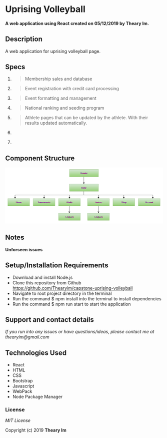 # Uprising Volleyball
#### A web application using React created on 05/12/2019 by Theary Im.

## Description
A web application for uprising volleyball page.

## Specs
1. > Membership sales and database
2. > Event registration with credit card processing
3. > Event formatting and management
4. > National ranking and seeding program
5. > Athlete pages that can be updated by the athlete.  With their results updated automatically.
6. >
7. >
## Component Structure
![Component Diagram](https://github.com/Thearyim/capstone-uprising-volleyball/blob/master/src/assets/documentation/ComponentDiagram.PNG)
## Notes
**Unforseen issues**  

## Setup/Installation Requirements
* Download and install Node.js
* Clone this repository from Github https://github.com/Thearyim/capstone-uprising-volleyball
* Navigate to root project directory in the terminal
* Run the command $ npm install into the terminal to install dependencies
* Run the command $ npm run start to start the application

## Support and contact details
_If you run into any issues or have questions/ideas, please contact me at thearyim@gmail.com_

## Technologies Used
* React
* HTML
* CSS
* Bootstrap
* Javascript
* WebPack
* Node Package Manager

### License
*MIT License*

Copyright (c) 2019 **Theary Im**
